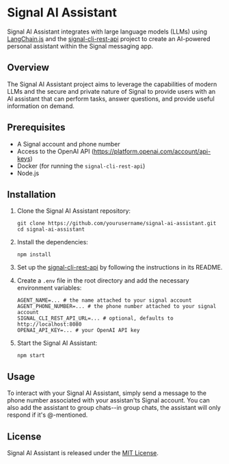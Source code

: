 # Signal AI Assistant

Signal AI Assistant integrates with large language models (LLMs) using [LangChain.js](https://github.com/hwchase17/langchainjs) and the [signal-cli-rest-api](https://github.com/bbernhard/signal-cli-rest-api) project to create an AI-powered personal assistant within the Signal messaging app.

## Overview

The Signal AI Assistant project aims to leverage the capabilities of modern LLMs and the secure and private nature of Signal to provide users with an AI assistant that can perform tasks, answer questions, and provide useful information on demand.

## Prerequisites

- A Signal account and phone number
- Access to the OpenAI API (https://platform.openai.com/account/api-keys)
- Docker (for running the `signal-cli-rest-api`)
- Node.js

## Installation

1. Clone the Signal AI Assistant repository:

   ```
   git clone https://github.com/yourusername/signal-ai-assistant.git
   cd signal-ai-assistant
   ```

2. Install the dependencies:

   ```
   npm install
   ```

3. Set up the [signal-cli-rest-api](https://github.com/bbernhard/signal-cli-rest-api) by following the instructions in its README.

4. Create a `.env` file in the root directory and add the necessary environment variables:

   ```
   AGENT_NAME=... # the name attached to your signal account
   AGENT_PHONE_NUMBER=... # the phone number attached to your signal account
   SIGNAL_CLI_REST_API_URL=... # optional, defaults to http://localhost:8080
   OPENAI_API_KEY=... # your OpenAI API key
   ```

5. Start the Signal AI Assistant:

   ```
   npm start
   ```

## Usage

To interact with your Signal AI Assistant, simply send a message to the phone number associated with your assistan'ts Signal account. You can also add the assistant to group chats--in group chats, the assistant will only respond if it's @-mentioned.

## License

Signal AI Assistant is released under the [MIT License](LICENSE).